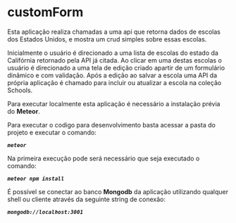 # customForm

Esta aplicação realiza chamadas a uma api que retorna dados de escolas dos Estados Unidos, e mostra um crud simples sobre essas escolas.

Inicialmente o usuário é direcionado a uma lista de escolas do estado da Califórnia retornado pela API já citada. Ao clicar em uma destas escolas o usuário é direcionado a uma tela de edição criado apartir de um formulário dinâmico e com validação. Após a edição ao salvar a escola uma API da própria aplicação é chamado para incluir ou atualizar a escola na coleção Schools.

Para executar localmente esta aplicação é necessário a instalação prévia do **Meteor**.
 
 Para executar o codigo para desenvolvimento basta acessar a pasta do projeto e executar o comando:
 
 **_`meteor`_**
 
 
 Na primeira execução pode será necessário que seja executado o comando: 
 
 **_`meteor npm install`_**
 
 
 É possível se conectar ao banco **Mongodb** da aplicação utilizando qualquer shell ou cliente através da seguinte string de conexão:
 
 **_`mongodb://localhost:3001`_**
